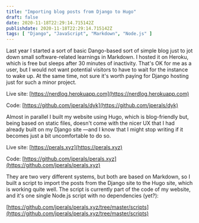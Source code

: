 ```yaml
---
title: "Importing blog posts from Django to Hugo"
draft: false
date: 2020-11-18T22:29:14.715142Z
publishdate: 2020-11-18T22:29:14.715142Z
tags: [ "Django", "JavaScript", "Markdown", "Node.js" ]
---
```

Last year I started a sort of basic Dango-based sort of simple blog just to jot down small software-related learnings in Markdown. I hosted it on Heroku, which is free but sleeps after 30 minutes of inactivity. That's OK for me as a user, but I would not want potential visitors to have to wait for the instance to wake up. At the same time, not sure it's worth paying for Django hosting just for such a minor project.

Live site: [https://nerdlog.herokuapp.com](https://nerdlog.herokuapp.com)

Code: [https://github.com/jperals/dyk](https://github.com/jperals/dyk)

Almost in parallel I built my website using Hugo, which is blog-friendly but, being based on static files, doesn't come with the nicer UX that I had already built on my Django site —and I know that I might stop writing if it becomes just a bit uncomfortable to do so.

Live site: [https://perals.xyz](https://perals.xyz)

Code: [https://github.com/jperals/perals.xyz](https://github.com/jperals/perals.xyz)

They are two very different systems, but both are based on Markdown, so I built a script to import the posts from the Django site to the Hugo site, which is working quite well. The script is currently part of the code of my website, and it's one single Node.js script with no dependencies (yet?):

[https://github.com/jperals/perals.xyz/tree/master/scripts](https://github.com/jperals/perals.xyz/tree/master/scripts)
    